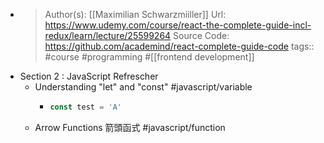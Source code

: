 - >Author(s): [[Maximilian Schwarzmiiller]] 
  Url: https://www.udemy.com/course/react-the-complete-guide-incl-redux/learn/lecture/25599264
  Source Code: https://github.com/academind/react-complete-guide-code
  tags:: #course #programming #[[frontend development]]
- Section 2 : JavaScript Refrescher
	- Understanding "let" and "const" #javascript/variable
		- ```js
		  const test = 'A'
		  ```
	- Arrow Functions 箭頭函式 #javascript/function